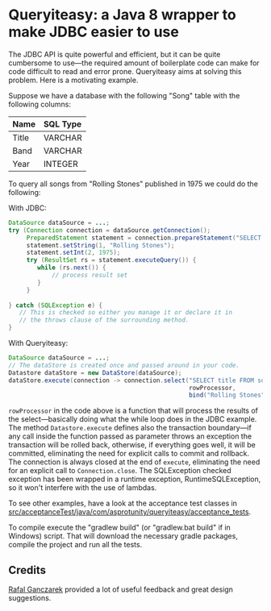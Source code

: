 # Queryiteasy: a Java 8 wrapper to make JDBC easier to use #

The JDBC API is quite powerful and efficient, but it can be quite cumbersome to use—the required amount of boilerplate
code can make for code difficult to read and error prone. Queryiteasy aims at solving this problem. Here is a motivating example.

Suppose we have a database with the following "Song" table with the following columns:

|Name  |SQL Type|
|:-----|:-------|
|Title |VARCHAR |
|Band  |VARCHAR |
|Year  |INTEGER |

To query all songs from "Rolling Stones" published in 1975 we could do the following:

With JDBC:
```java
DataSource dataSource = ...;
try (Connection connection = dataSource.getConnection();
     PreparedStatement statement = connection.prepareStatement("SELECT title FROM song WHERE band = ? and year = ?")) {
     statement.setString(1, "Rolling Stones");
     statement.setInt(2, 1975);
     try (ResultSet rs = statement.executeQuery()) {
        while (rs.next()) {
            // process result set
        }
     }
     
} catch (SQLException e) {
   // This is checked so either you manage it or declare it in 
   // the throws clause of the surrounding method.
}
```

With Queryiteasy:
```java
DataSource dataSource = ...;
// The dataStore is created once and passed around in your code.
Datastore dataStore = new DataStore(dataSource);
dataStore.execute(connection -> connection.select("SELECT title FROM song WHERE band = ? and year = ?", 
                                                  rowProcessor, 
                                                  bind("Rolling Stones"), bind(1975)));

```

`rowProcessor` in the code above is a function that will process the results of the select—basically doing what the while loop does in the JDBC example.
The method `Datastore.execute` defines also the transaction boundary—if any call inside the function passed as parameter throws an exception the transaction will be rolled back, otherwise, if everything goes well, it will be committed, eliminating the need for explicit calls to commit and rollback. The connection is always closed at the end of `execute`, eliminating the need for an explicit call to `Connection.close`.
The SQLException checked exception has been wrapped in a runtime exception, RuntimeSQLException, so it won't interfere with the use of lambdas.

To see other examples, have a look at the acceptance test classes in 
[src/acceptanceTest/java/com/asprotunity/queryiteasy/acceptance_tests](src/acceptanceTest/java/com/asprotunity/queryiteasy/acceptance_tests).
 
To compile execute the "gradlew build" (or "gradlew.bat build" if in Windows) script. That will download the necessary
gradle packages, compile the project and run all the tests.

## Credits ##

[Rafal Ganczarek](https://github.com/ganczarek) provided a lot of useful feedback and great design suggestions.

